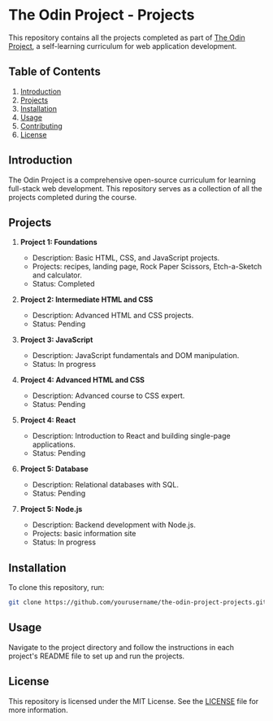 # The Odin Project - Projects

This repository contains all the projects completed as part of [The Odin Project](https://www.theodinproject.com/paths/full-stack-javascript), a self-learning curriculum for web application development.

## Table of Contents

1. [Introduction](#introduction)
2. [Projects](#projects)
3. [Installation](#installation)
4. [Usage](#usage)
5. [Contributing](#contributing)
6. [License](#license)

## Introduction

The Odin Project is a comprehensive open-source curriculum for learning full-stack web development. This repository serves as a collection of all the projects completed during the course.

## Projects

1. **Project 1: Foundations**
    - Description: Basic HTML, CSS, and JavaScript projects.
    - Projects: recipes, landing page, Rock Paper Scissors, Etch-a-Sketch and calculator.
    - Status: Completed

2. **Project 2: Intermediate HTML and CSS**
    - Description: Advanced HTML and CSS projects.
    - Status: Pending

3. **Project 3: JavaScript**
    - Description: JavaScript fundamentals and DOM manipulation.
    - Status: In progress

4. **Project 4: Advanced HTML and CSS**
    - Description: Advanced course to CSS expert.
    - Status: Pending

5. **Project 4: React**
    - Description: Introduction to React and building single-page applications.
    - Status: Pending

6. **Project 5: Database**
    - Description: Relational databases with SQL.
    - Status: Pending

7. **Project 5: Node.js**
    - Description: Backend development with Node.js.
    - Projects: basic information site
    - Status: In progress

## Installation

To clone this repository, run:

```bash
git clone https://github.com/yourusername/the-odin-project-projects.git
```

## Usage

Navigate to the project directory and follow the instructions in each project's README file to set up and run the projects.

## License

This repository is licensed under the MIT License. See the [LICENSE](LICENSE) file for more information.